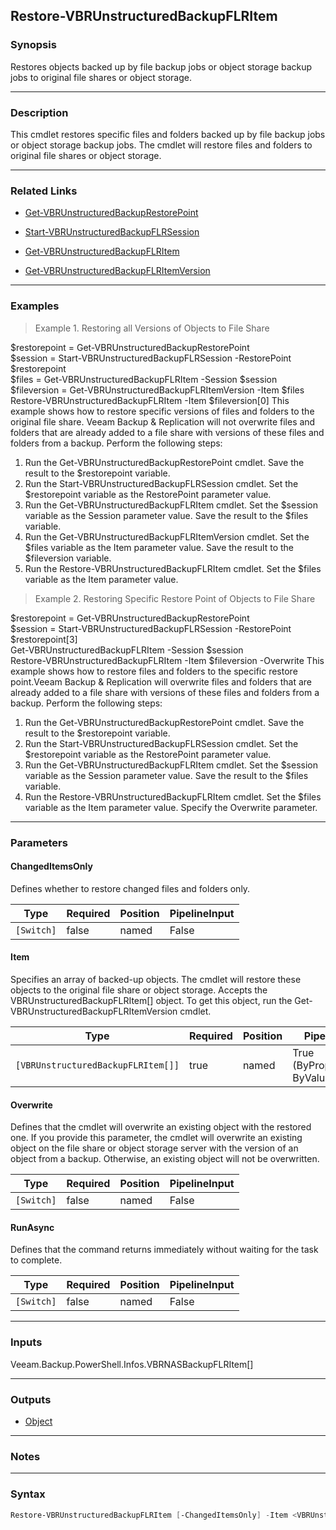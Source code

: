 Restore-VBRUnstructuredBackupFLRItem
------------------------------------

### Synopsis
Restores objects backed up by file backup jobs or object storage backup jobs to original file shares or object storage.

---

### Description

This cmdlet restores specific files and folders backed up by file backup jobs or object storage backup jobs. The cmdlet will restore files and folders to original file shares or object storage.

---

### Related Links
* [Get-VBRUnstructuredBackupRestorePoint](Get-VBRUnstructuredBackupRestorePoint)

* [Start-VBRUnstructuredBackupFLRSession](Start-VBRUnstructuredBackupFLRSession)

* [Get-VBRUnstructuredBackupFLRItem](Get-VBRUnstructuredBackupFLRItem)

* [Get-VBRUnstructuredBackupFLRItemVersion](Get-VBRUnstructuredBackupFLRItemVersion)

---

### Examples
> Example 1. Restoring all Versions of Objects to File Share

$restorepoint = Get-VBRUnstructuredBackupRestorePoint       
$session = Start-VBRUnstructuredBackupFLRSession -RestorePoint $restorepoint        
$files = Get-VBRUnstructuredBackupFLRItem -Session $session     
$fileversion = Get-VBRUnstructuredBackupFLRItemVersion -Item $files     
Restore-VBRUnstructuredBackupFLRItem -Item $fileversion[0]
This example shows how to restore specific versions of files and folders to the original file share. Veeam Backup & Replication will not overwrite files and folders that are already added to a file share with versions of these files and folders from a backup.
Perform the following steps:
1. Run the Get-VBRUnstructuredBackupRestorePoint cmdlet. Save the result to the $restorepoint variable.
2. Run the Start-VBRUnstructuredBackupFLRSession cmdlet. Set the $restorepoint variable as the RestorePoint parameter value.
3. Run the Get-VBRUnstructuredBackupFLRItem cmdlet. Set the $session variable as the Session parameter value. Save the result to the $files variable.
4. Run the Get-VBRUnstructuredBackupFLRItemVersion cmdlet. Set the $files variable as the Item parameter value. Save the result to the $fileversion variable.
5. Run the Restore-VBRUnstructuredBackupFLRItem cmdlet. Set the $files variable as the Item parameter value.
> Example 2. Restoring Specific Restore Point of Objects to File Share

$restorepoint = Get-VBRUnstructuredBackupRestorePoint       
$session = Start-VBRUnstructuredBackupFLRSession -RestorePoint $restorepoint[3]     
Get-VBRUnstructuredBackupFLRItem -Session $session      
Restore-VBRUnstructuredBackupFLRItem -Item $fileversion -Overwrite
This example shows how to restore files and folders to the specific restore point.Veeam Backup & Replication will overwrite files and folders that are already added to a file share with versions of these files and folders from a backup.
Perform the following steps:
1. Run the Get-VBRUnstructuredBackupRestorePoint cmdlet. Save the result to the $restorepoint variable.
2. Run the Start-VBRUnstructuredBackupFLRSession cmdlet. Set the $restorepoint variable as the RestorePoint parameter value.
3. Run the Get-VBRUnstructuredBackupFLRItem cmdlet. Set the $session variable as the Session parameter value. Save the result to the $files variable.
4. Run the Restore-VBRUnstructuredBackupFLRItem cmdlet. Set the $files variable as the Item parameter value. Specify the Overwrite parameter.

---

### Parameters
#### **ChangedItemsOnly**
Defines whether to restore changed files and folders only.

|Type      |Required|Position|PipelineInput|
|----------|--------|--------|-------------|
|`[Switch]`|false   |named   |False        |

#### **Item**
Specifies an array of backed-up objects. The cmdlet will restore these objects to the original file share or object storage. Accepts the VBRUnstructuredBackupFLRItem[] object.  To get this object, run the Get-VBRUnstructuredBackupFLRItemVersion cmdlet.

|Type                              |Required|Position|PipelineInput                 |
|----------------------------------|--------|--------|------------------------------|
|`[VBRUnstructuredBackupFLRItem[]]`|true    |named   |True (ByPropertyName, ByValue)|

#### **Overwrite**
Defines that the cmdlet will overwrite an existing object with the restored one. If you provide this parameter, the cmdlet will overwrite an existing object on the file share or object storage server with the version of an object from a backup. Otherwise, an existing object will not be overwritten.

|Type      |Required|Position|PipelineInput|
|----------|--------|--------|-------------|
|`[Switch]`|false   |named   |False        |

#### **RunAsync**
Defines that the command returns immediately without waiting for the task to complete.

|Type      |Required|Position|PipelineInput|
|----------|--------|--------|-------------|
|`[Switch]`|false   |named   |False        |

---

### Inputs
Veeam.Backup.PowerShell.Infos.VBRNASBackupFLRItem[]

---

### Outputs
* [Object](https://learn.microsoft.com/en-us/dotnet/api/System.Object)

---

### Notes

---

### Syntax
```PowerShell
Restore-VBRUnstructuredBackupFLRItem [-ChangedItemsOnly] -Item <VBRUnstructuredBackupFLRItem[]> [-Overwrite] [-RunAsync] [<CommonParameters>]
```

